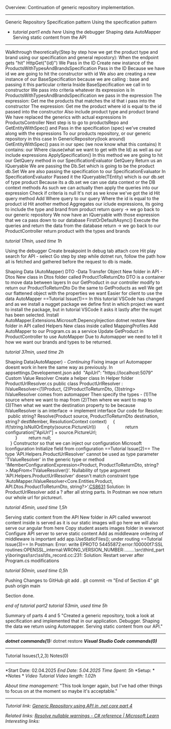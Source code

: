 Overview: Continuation of generic repository implementation.

---

Generic Repository
Specification pattern
Using the specification pattern
 - *tutorial part1 ends here*
Using the debugger
Shaping data
AutoMapper
Serving static content from the API

---
Walkthrough theoretically(Step by step how we get the product type and brand using our specification and general repostory):
When the endpoint gets "hit"
	HttpGet("{id}")
		We Pass in the ID
		Create new instance of the ProductsWithTypesAndBrandsSpecification
		Pass in the ID
			Because we have id we are going to hit the constructor with id
			We also are creating a new instance of our BaseSpecification because we are calling : base and passing it this particular criteria
		Inside BaseSpecification we call in to constructor
		We pass into criteria whatever its expression is
		In ProductsWithTypesAndBrandsSpecification we pass in the expression
			The expression: Get me the products that matches the id that i pass into the constructor
				The expression: Get me the product where id is equal to the id passed into the constructor
			Also include product type and product brand
				We have replaced the generics with actual expressions
		In ProductsController
			Next step is to go to productsRepo and
			GetEntityWithSpec() and
			Pass in the specification (spec) we've created along with the expressions
				To our products repository, or our generic repository in this case
			In GenericRepository(look around)
				GetEntityWithSpec()
					pass in our spec (we now know what this contains)
						It contains: our Where clause(what we want to get with the Id) as well as our include expressions
					ApplySpecification()
							In this method we are going to hit our GetQuery method in our SpecificationEvaluator
						GetQuery
							Return us an IQueryable
								We are passing the Db.Set
									which is going to be the product db.Set
								We are also passing the specification to our SpecificationEvaluator
							In SpecificationEvaluator
								Passed it the IQueryable(TEntity) which is our db.set of type product
								Because its a db.set we can use data context or the DB context methods
								As such we can actually then apply the queries into our expression
									Check if criteria is null
										It's not as we know we've got the id
											Hit query method
												Add Where query to our query
													Where the id is equal to the product id
											Hit another method
												Aggregates our iclude expressions, its going to include the type and brand from product
													return query -> we go back to our generic repository
				We now have an IQueryable with those expression that we ca pass down to our database
					FirstOrDefaultAsync()
						Execute the queries and return the data from the database
						return -> we go back to our ProductController
			return product with the types and brands

*tutorial 17min, used time 1h* 

Using the debugger
	Create breakpoint
	In debug tab attach core
	Hit play search for API - select
	Go step by step while dotnet run, follow the path how all is fetched and gathered before the request to db is made.

Shaping Data (AutoMapper)
	DTO -Data Transfer Object
		New folder in API - Dtos
			New class in Dtos folder called ProductToReturnDto
		DTO is a container to move data between layers
			In our GetProduct in our controller modify to return our ProductToReturnDto
			Do the same to GetProducts as well
		We get our flattened object with the properties we want
			Easier for client to use the data
	AutoMapper
		==Tutorial Issue(1)==
			In this tutorial VSCode has changed and as we install a nugget package we define first in which project we want to install the package, but in tutorial VSCode it asks it lastly after the nuget has been selected.
		Install AutoMapper.Extensions.Microsoft.DepencyInjection
			dotnet restore
			New folder in API called Helpers
				New class inside called MappingProfiles
				Add AutoMapper to our Program.cs as a service
				Update GetProduct in ProductController to use AutoMapper
					Due to Automapper we need to tell it how we want our brands and types to be returned.

*tutorial 37min, used time 2h* 

Shaping Data(AutoMapper) - *Continuing*
	Fixing image url
		Automapper doesnt work in here the same way as previously.
		In appsettings.Developement.json add  "ApiUrl": "https://localhost:5079"
		Custom Value Resolver
			Create a helper class
				In Helper folder ProductUrlResolver.cs
					public class ProductUrlResolver : IValueResolver<(1)Product, (2)ProductToReturnDto, (3)string>
						IValueResolver comes from automapper
						Then specify the types - 
							(1)The source where we want to map from
							(2)Then where we want to map to
							(3)Then what we want the destination property to be
							because IValueResolver is an interface -> implement interface
							Our code for Resolve:
								    public string? Resolve(Product source, ProductToReturnDto destination, string? destMember, ResolutionContext context)
									    {
									        if(!string.IsNullOrEmpty(source.PictureUrl))
									        {
									            return configuration["ApiUrl"] + source.PictureUrl;									
									        }
									        return null;									
									    }
				Constructor so that we can inject our configuration
					Microsoft Iconfiguration
						Initialize field from configuration
						==Tutorial Issue(2)==
							The type 'API.Helpers.ProductUrlResolver' cannot be used as type parameter 'TValueResolver' in the generic type or method 'IMemberConfigurationExpression<Product, ProductToReturnDto, string?>.MapFrom<TValueResolver()'. Nullability of type argument 'API.Helpers.ProductUrlResolver' doesn't match constraint type 'AutoMapper.IValueResolver<Core.Entities.Product, API.Dtos.ProductToReturnDto, string?>'.[CS8631](https://msdn.microsoft.com/query/roslyn.query?appId=roslyn&k=k\(CS8631\))
								Solution:
								In ProductUrlResolver add a ? after all string parts.
				In Postman we now return our whole url for pictureurl.

*tutorial 45min, used time 1,5h* 

Serving static content from the API
	New folder in API called wwwroot
		content inside is served as it is
		our static images will go here
		we will also serve our angular from here
	Copy student assets images folder in wwwroot
	Configure API server to serve static content
		Add as middleware
			ordering of middleware is important
			add app.UseStaticFiles(); under routing
			==Tutorial Issue(3)==
				In Postman:
					Error: write EPROTO 54455872:error:100000f7:SSL routines:OPENSSL_internal:WRONG_VERSION_NUMBER:..\..\..\..\src\third_party\boringssl\src\ssl\tls_record.cc:231:
					Solution:
						Restart server after Program.cs modifications

*tutorial 50min, used time 0,5h* 

Pushing Changes to GitHub
	 git add .
	 git commit -m "End of Section 4"
	 git push origin main

Section done.

*end of tutorial part2*
*tutorial 53min, used time 5h*

Summary of parts 4 and 5
"Created a generic repository, took a look at specification and implemented that in our application. Debugger. Shaping the data we return using Automapper. Serving static content from our API."

---

***dotnet commands(1):***
	dotnet restore
***Visual Studio Code commands(0)***	

---

Tutorial Issues(1,2,3)
Notes(0)

---
*Start Date: 02.04.2025
*End Date: 5.04.2025*
*Time Spent: 5h*
	*Setup: *
	*Notes *
	*Video*
*Tutorial Video length: 1.02h*

*About time management:* 
"This took longer again, but I've had other things to focus on at the moment so maybe it's acceptable."

---
*Tutorial link:*
*[Generic Repository using API in .net core part 4](https://www.youtube.com/watch?v=xy7rWCd6YqU&list=PLaR3RrvBxlc3c8NAtlAXRwx43ZdH8eBrQ&index=5)*

*Related links:*
*[Resolve nullable warnings - C# reference | Microsoft Learn](https://learn.microsoft.com/en-us/dotnet/csharp/language-reference/compiler-messages/nullable-warnings?f1url=%3FappId%3Droslyn%26k%3Dk\(CS8631\))*
*Interesting links:*